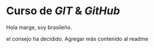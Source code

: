 # Curso de _GIT_ & _GitHub_

Hola marge, soy brasileño.

el consejo ha decidido. Agregar más contenido al readme